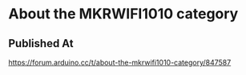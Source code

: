 # About the MKRWIFI1010 category

## Published At

https://forum.arduino.cc/t/about-the-mkrwifi1010-category/847587
